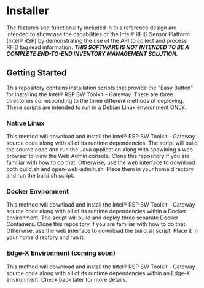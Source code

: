 # Installer

The features and functionality included in this reference design are intended to showcase the capabilities of the Intel® RFID Sensor Platform (Intel® RSP) by demonstrating the use of the API to collect and process RFID tag read information. **_THIS SOFTWARE IS NOT INTENDED TO BE A COMPLETE END-TO-END INVENTORY MANAGEMENT SOLUTION._**

## Getting Started

This repository contains installation scripts that provide the "Easy Button" for installing the Intel® RSP SW Toolkit - Gateway.  There are three directories corresponding to the three different methods of deploying.  These scripts are intended to run in a Debian Linux environment ONLY.


### Native Linux

This method will download and install the Intel® RSP SW Toolkit - Gateway source code along with all of its runtime dependencies.  The script will build the source code and run the Java application along with spawining a web browser to view the Web Admin console.  Clone this repository if you are familiar with how to do that.  Otherwise, use the web interface to download both build.sh and open-web-admin.sh.  Place them in your home directory and run the build.sh script.


### Docker Environment

This method will download and install the Intel® RSP SW Toolkit - Gateway source code along with all of its runtime dependencies within a Docker environment.  The script will build and deploy three separate Docker Containers.  Clone this repository if you are familiar with how to do that.  Otherwise, use the web interface to download the build.sh script.  Place it in your home directory and run it.


### Edge-X Environment (coming soon)

This method will download and install the Intel® RSP SW Toolkit - Gateway source code along with all of its runtime dependencies within an Edge-X environment.  Check back later for more details.


